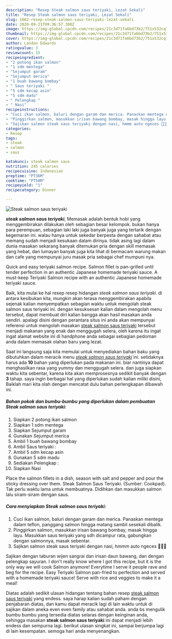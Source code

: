 ```yaml
---
description: "Resep Steak salmon saus teriyaki, Lezat Sekali"
title: "Resep Steak salmon saus teriyaki, Lezat Sekali"
slug: 1662-resep-steak-salmon-saus-teriyaki-lezat-sekali
date: 2020-09-21T09:36:57.300Z
image: https://img-global.cpcdn.com/recipes/21c3d71fa6bd73b2/751x532cq70/steak-salmon-saus-teriyaki-foto-resep-utama.jpg
thumbnail: https://img-global.cpcdn.com/recipes/21c3d71fa6bd73b2/751x532cq70/steak-salmon-saus-teriyaki-foto-resep-utama.jpg
cover: https://img-global.cpcdn.com/recipes/21c3d71fa6bd73b2/751x532cq70/steak-salmon-saus-teriyaki-foto-resep-utama.jpg
author: Landon Edwards
ratingvalue: 3
reviewcount: 15
recipeingredient:
- "2 potong ikan salmon"
- "1 sdm mentega"
- "Sejumput garam"
- "Sejumput merica"
- "1 buah bawang bombay"
- " Saus teriyaki "
- "5 sdm kecap asin"
- "5 sdm madu"
- " Pelengkap "
- " Nasi"
recipeinstructions:
- "Cuci ikan salmon, baluri dengan garam dan merica. Panaskan mentega dalam teflon, panggang salmon hingga matang sambil sesekali dibalik."
- "Pinggirkan salmon, masukkan irisan bawang bombay, masak hingga layu. Masukkan saus teriyaki yang sdh dicampur rata, gabungkan dengan salmonnya, masak sebentar."
- "Sajikan salmon steak saus teriyaki dengan nasi, hmmm auto ngeces 🤤🤤🤤"
categories:
- Resep
tags:
- steak
- salmon
- saus

katakunci: steak salmon saus 
nutrition: 245 calories
recipecuisine: Indonesian
preptime: "PT36M"
cooktime: "PT50M"
recipeyield: "1"
recipecategory: Dinner

---
```



![Steak salmon saus teriyaki](https://img-global.cpcdn.com/recipes/21c3d71fa6bd73b2/751x532cq70/steak-salmon-saus-teriyaki-foto-resep-utama.jpg)

<b><i>steak salmon saus teriyaki</i></b>, Memasak adalah bentuk hobi yang menggembirakan dilakukan oleh sebagian besar kelompok. bukan hanya para perempuan, sebagian laki laki juga banyak juga yang tertarik dengan kegemaran ini. walau hanya untuk sekedar berpesta dengan sahabat atau memang sudah menjadi kesukaan dalam dirinya. tidak asing lagi dalam dunia masakan sekarang banyak ditemukan pria dengan skill memasak yang hebat, dan lumayan banyak juga kita lihat di bermacam warung makan dan cafe yang mempunyai juru masak pria sebagai chef mumpuni nya.

Quick and easy teriyaki salmon recipe. Salmon fillet is pan-grilled until tender perfection in an authentic Japanese homemade teriyaki sauce. A must-keep Teriyaki Salmon recipe with an authentic Japanese homemade teriyaki sauce.

Baik, kita mulai ke hal resep resep hidangan <i>steak salmon saus teriyaki</i>. di antara kesibukan kita, mungkin akan terasa menggembirakan apabila sejenak kalian menyempatkan sebagian waktu untuk mengolah steak salmon saus teriyaki ini. dengan kesuksesan kalian dalam mengolah menu tersebut, dapat membuat diri kalian bangga akan hasil masakan anda sendiri. apalagi disini dengan perantara situs ini anda akan mempunyai referensi untuk mengolah masakan <u>steak salmon saus teriyaki</u> tersebut menjadi makanan yang enak dan menggugah selera, oleh karena itu ingat ingat alamat website ini di handphone anda sebagai sebagian pedoman anda dalam memasak olahan baru yang lezat.


Saat ini langsung saja kita memulai untuk menyediakan bahan baku yang dibutuhkan dalam meracik menu <u><i>steak salmon saus teriyaki</i></u> ini. setidaknya harus ada <b>10</b> bahan yang diperlukan pada makanan ini. biar nantinya dapat menghasilkan rasa yang yummy dan menggugah selera. dan juga siapkan waktu kita sebentar, karena kita akan memprosesnya sedikit banyak dengan <b>3</b> tahap. saya ingin berbagai hal yang diperlukan sudah kalian miliki disini, Baiklah mari kita olah dengan mencatat dulu bahan perlengkapan dibawah ini.

<!--inarticleads1-->

##### Bahan pokok dan bumbu-bumbu yang diperlukan dalam pembuatan Steak salmon saus teriyaki:

1. Siapkan 2 potong ikan salmon
1. Siapkan 1 sdm mentega
1. Siapkan Sejumput garam
1. Gunakan Sejumput merica
1. Ambil 1 buah bawang bombay
1. Ambil  Saus teriyaki :
1. Ambil 5 sdm kecap asin
1. Gunakan 5 sdm madu
1. Sediakan  Pelengkap :
1. Siapkan  Nasi


Place the salmon fillets in a dish, season with salt and pepper and pour the sticky dressing over them. Steak Salmon Saus Teriyaki. (Sumber: Cookpad). Tak perlu waktu lama untuk membuatnya. Didihkan dan masukkan salmon lalu siram-siram dengan saus. 

<!--inarticleads2-->

##### Cara menyiapkan Steak salmon saus teriyaki:

1. Cuci ikan salmon, baluri dengan garam dan merica. Panaskan mentega dalam teflon, panggang salmon hingga matang sambil sesekali dibalik.
1. Pinggirkan salmon, masukkan irisan bawang bombay, masak hingga layu. Masukkan saus teriyaki yang sdh dicampur rata, gabungkan dengan salmonnya, masak sebentar.
1. Sajikan salmon steak saus teriyaki dengan nasi, hmmm auto ngeces 🤤🤤🤤


Sajikan dengan taburan wijen sangrai dan irisan daun bawang, dan dengan pelengkap sayuran. I don&#39;t really know where I got this recipe, but it is the only way we will cook Salmon anymore! Everytime I serve it people rave and beg for the recipe. Easy Teriyaki Salmon pan-fried to perfection and served with a homemade teriyaki sauce! Serve with rice and veggies to make it a meal! 

Diatas adalah sedikit ulasan hidangan tentang bahan resep <u>steak salmon saus teriyaki</u> yang endess. saya harap kalian sudah paham dengan penjabaran diatas, dan kamu dapat meracik lagi di lain waktu untuk di sajikan dalam aneka even even family atau sahabat anda. anda bs mengulik bumbu bumbu yang tersedia diatas selaras dengan keinginan anda, sehingga masakan <b>steak salmon saus teriyaki</b> ini dapat menjadi lebih endess dan sempurna lagi. berikut ulasan singkat ini, sampai berjumpa lagi di lain kesempatan. semoga hari anda menyenangkan.
